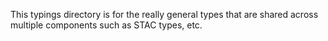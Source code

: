 This typings directory is for the really general types that are shared across multiple components such as STAC types, etc.
